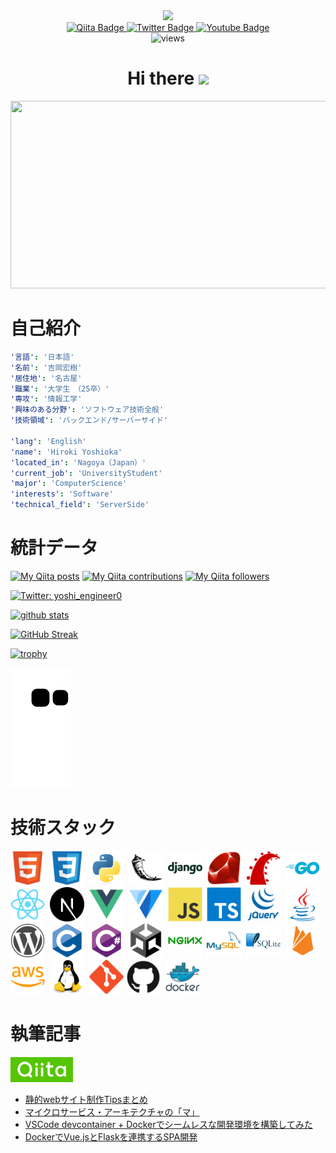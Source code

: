 <div id="header" align="center">
  <img src="https://media.giphy.com/media/MPcKSjNAGJsG4JOlCx/giphy.gif" height="150px"/>
  <div id="badges">
    <a href="https://qiita.com/Yoshipy">
      <img src="https://img.shields.io/badge/Qiita-green?style=for-the-badge&logo=Qiita&logoColor=white" alt="Qiita Badge"/>
    </a>
    <a href="https://twitter.com/yoshi_engineer0">
      <img src="https://img.shields.io/badge/Twitter-blue?style=for-the-badge&logo=twitter&logoColor=white" alt="Twitter Badge"/>
    </a>
    <a href="https://www.youtube.com/channel/UCsIwNhdlsXs2d7ma9GdIpzQ">
      <img src="https://img.shields.io/badge/YouTube-red?style=for-the-badge&logo=youtube&logoColor=white" alt="Youtube Badge"/>
    </a>
  </div>
  <img src="https://komarev.com/ghpvc/?username=YoshiYoshiPro&style=flat-square&color=blue" alt="views"/>
  <h1>
    Hi there
    <img src="https://media.giphy.com/media/hvRJCLFzcasrR4ia7z/giphy.gif" width="30px"/>
  </h1>
</div>
<div align="center">
  <img src="https://media.giphy.com/media/LIiJXb6xfpJQakNyHF/giphy.gif" width="600" height="300"/>
</div>

# **自己紹介**
```yaml
'言語': '日本語'
'名前': '吉岡宏樹'
'居住地': '名古屋'
'職業': '大学生　（25卒）'
'専攻': '情報工学'
'興味のある分野': 'ソフトウェア技術全般'
'技術領域': 'バックエンド/サーバーサイド'

'lang': 'English'
'name': 'Hiroki Yoshioka'
'located_in': 'Nagoya（Japan）'
'current_job': 'UniversityStudent'
'major': 'ComputerScience'
'interests': 'Software'
'technical_field': 'ServerSide'
```

# **統計データ**
<!-- Qiita -->
[![My Qiita posts](https://qiita-badge.apiapi.app/s/Yoshipy/posts.svg)](http://qiita.com/Yoshipy) 
[![My Qiita contributions](https://qiita-badge.apiapi.app/s/Yoshipy/contributions.svg)](http://qiita.com/Yoshipy) 
[![My Qiita followers](https://qiita-badge.apiapi.app/s/Yoshipy/followers.svg)](http://qiita.com/Yoshipy)
<!-- Twitter -->
<p>
  <a href="https://twitter.com/yoshi_engineer0" target="_blank">
    <img alt="Twitter: yoshi_engineer0" src="https://img.shields.io/twitter/follow/yoshi_engineer0.svg?style=social" />
  </a>
</p>
<!-- GitHub -->
<div align="left">
  <a href="https://github.com/YoshiYoshiPro/github-readme-stats">
    <img alt="github stats" src="https://github-readme-stats.vercel.app/api?username=YoshiYoshiPro&hide=contribs&count_private=true&include_all_commits=true&show_icons=true&theme=outrun" />
  </a>
</div>

<!-- streak -->
[![GitHub Streak](http://github-readme-streak-stats.herokuapp.com?user=YoshiYoshiPro&theme=dark&background=000000)](https://git.io/streak-stats)

<!-- トロフィー -->
[![trophy](https://github-profile-trophy.vercel.app/?username=YoshiYoshiPro&theme=matrix&column=6)](https://github.com/ryo-ma/github-profile-trophy)

<!-- スネークゲーム -->
![github-contribution-grid-snake](https://raw.githubusercontent.com/YoshiYoshiPro/YoshiYoshiPro/master/img/snake.svg)

# **技術スタック**
<div>
<!--   言語/フレームワーク     -->
  <img src="https://github.com/devicons/devicon/blob/master/icons/html5/html5-original.svg" title="HTML5" alt="HTML" width="55" height="55"/>&nbsp;
  <img src="https://github.com/devicons/devicon/blob/master/icons/css3/css3-original.svg"  title="CSS3" alt="CSS" width="55" height="55"/>&nbsp;
  <img src="https://github.com/devicons/devicon/blob/master/icons/python/python-original.svg" title="Python" alt="Python" width="55" height="55"/>&nbsp;
  <img src="https://github.com/devicons/devicon/blob/master/icons/flask/flask-original.svg" title="Flask" alt="Flask" width="55" height="55"/>&nbsp;
  <img src="https://github.com/devicons/devicon/blob/master/icons/django/django-plain-wordmark.svg" title="Django" alt="Django" width="55" height="55"/>&nbsp;
  <img src="https://github.com/devicons/devicon/blob/master/icons/ruby/ruby-original.svg" title="Ruby" alt="Ruby" width="55" height="55"/>&nbsp;
  <img src="https://github.com/devicons/devicon/blob/master/icons/rails/rails-plain.svg" title="rails" alt="rails" width="55" height="55"/>&nbsp;
  <img src="https://github.com/devicons/devicon/blob/master/icons/go/go-original-wordmark.svg" title="Go" alt="Go" width="55" height="55"/>&nbsp;
  <img src="https://github.com/devicons/devicon/blob/master/icons/react/react-original.svg"  title="React.js" alt="React.js" width="55" height="55"/>&nbsp;
  <img src="https://github.com/devicons/devicon/blob/master/icons/nextjs/nextjs-original.svg"  title="Next.js" alt="Next.js" width="55" height="55"/>&nbsp;
  <img src="https://github.com/devicons/devicon/blob/master/icons/vuejs/vuejs-original.svg" title="Vue.js" alt="Vue.js" width="55" height="55"/>&nbsp;
  <img src="https://github.com/devicons/devicon/blob/master/icons/vuetify/vuetify-original.svg" title="Vuetify" alt="Vuetify" width="55" height="55"/>&nbsp;
  <img src="https://github.com/devicons/devicon/blob/master/icons/javascript/javascript-original.svg" title="JavaScript" alt="JavaScript" width="55" height="55"/>&nbsp;
  <img src="https://github.com/devicons/devicon/blob/master/icons/typescript/typescript-original.svg" title="TypeScript" alt="TypeScript" width="55" height="55"/>&nbsp;
  <img src="https://github.com/devicons/devicon/blob/master/icons/jquery/jquery-plain-wordmark.svg" title="jQuery" alt="jQuery" width="55" height="55"/>&nbsp;
  <img src="https://github.com/devicons/devicon/blob/master/icons/java/java-original.svg" title="Java" alt="Java" width="55" height="55"/>&nbsp;
  <img src="https://github.com/devicons/devicon/blob/master/icons/wordpress/wordpress-plain.svg" title="WordPress" alt="WordPress" width="55" height="55"/>&nbsp;
  <img src="https://github.com/devicons/devicon/blob/master/icons/c/c-original.svg" title="C" alt="C" width="55" height="55"/>&nbsp;
  <img src="https://github.com/devicons/devicon/blob/master/icons/csharp/csharp-original.svg" title="C#" alt="C#" width="55" height="55"/>&nbsp;
<!--   物理エンジン   -->
  <img src="https://github.com/devicons/devicon/blob/master/icons/unity/unity-original.svg" title="Unity" alt="Unity" width="55" height="55"/>&nbsp;
<!--   サーバー   -->
  <img src="https://github.com/devicons/devicon/blob/master/icons/nginx/nginx-original.svg" title="nginx" alt="nginx" width="55" height="55"/>&nbsp;
<!--   データベース   -->
  <img src="https://github.com/devicons/devicon/blob/master/icons/mysql/mysql-original-wordmark.svg" title="MySQL"  alt="MySQL" width="55" height="55"/>&nbsp;
  <img src="https://github.com/devicons/devicon/blob/master/icons/sqlite/sqlite-original-wordmark.svg" title="SQLite" alt="SQLite" width="55" height="55"/>&nbsp;
<!--   インフラ  -->
  <img src="https://github.com/devicons/devicon/blob/master/icons/firebase/firebase-plain.svg" title="Firebase" alt="Firebase" width="55" height="55"/>&nbsp;
  <img src="https://github.com/devicons/devicon/blob/master/icons/amazonwebservices/amazonwebservices-plain-wordmark.svg" title="AWS" alt="AWS" width="55" height="55"/>&nbsp;
<!--   ツール  -->
  <img src="https://github.com/devicons/devicon/blob/master/icons/linux/linux-original.svg" title="Linux" alt="Linux" width="55" height="55"/>&nbsp;
  <img src="https://github.com/devicons/devicon/blob/master/icons/git/git-original.svg" title="Git" alt="Git" width="55" height="55"/>
  <img src="https://github.com/devicons/devicon/blob/master/icons/github/github-original.svg" title="GitHub" alt="GitHub" width="55" height="55"/>&nbsp;
  <img src="https://github.com/devicons/devicon/blob/master/icons/docker/docker-original-wordmark.svg" title="Docker" alt="Docker" width="55" height="55"/>
</div>

# **執筆記事**
<a src="https://qiita.com/Yoshipy">
  <img src="./img/qiita-text.svg" height="40px" width="100px">
</a>

<!-- BLOG-POST-LIST:START -->
- [静的webサイト制作Tipsまとめ](https://qiita.com/Yoshipy/items/8559aa53006c57d2dc22)
- [マイクロサービス・アーキテクチャの「マ」](https://qiita.com/Yoshipy/items/abd4313617f6860c9efc)
- [VSCode devcontainer + Dockerでシームレスな開発環境を構築してみた](https://qiita.com/Yoshipy/items/539ca6696bcd3d3815b5)
- [DockerでVue.jsとFlaskを連携するSPA開発](https://qiita.com/Yoshipy/items/efbe34d9f28ac16f44ad)
<!-- BLOG-POST-LIST:END -->
